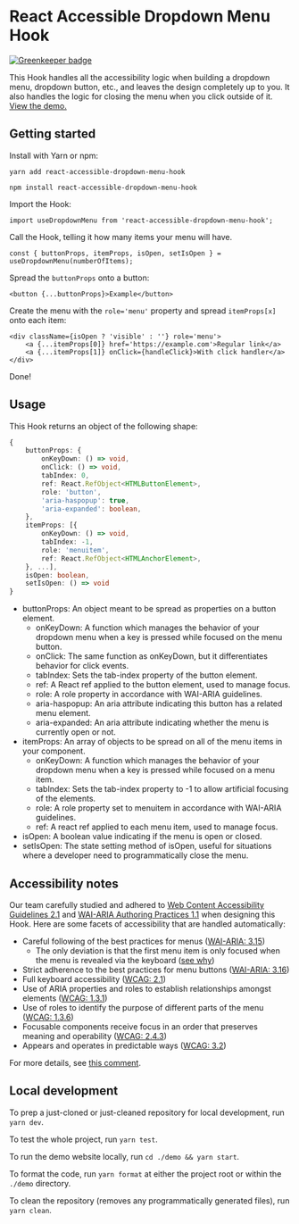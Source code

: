 # React Accessible Dropdown Menu Hook

[![Greenkeeper badge](https://badges.greenkeeper.io/sparksuite/react-accessible-dropdown-menu-hook.svg)](https://greenkeeper.io/)

This Hook handles all the accessibility logic when building a dropdown menu, dropdown button, etc., and leaves the design completely up to you. It also handles the logic for closing the menu when you click outside of it. [View the demo.](http://sparksuite.github.io/react-accessible-dropdown-menu-hook)

## Getting started

Install with Yarn or npm:

```
yarn add react-accessible-dropdown-menu-hook
```

```
npm install react-accessible-dropdown-menu-hook
```

Import the Hook:

```tsx
import useDropdownMenu from 'react-accessible-dropdown-menu-hook';
```

Call the Hook, telling it how many items your menu will have.

```tsx
const { buttonProps, itemProps, isOpen, setIsOpen } = useDropdownMenu(numberOfItems);
```

Spread the `buttonProps` onto a button:

```tsx
<button {...buttonProps}>Example</button>
```

Create the menu with the `role='menu'` property and spread `itemProps[x]` onto each item:

```tsx
<div className={isOpen ? 'visible' : ''} role='menu'>
    <a {...itemProps[0]} href='https://example.com'>Regular link</a>
    <a {...itemProps[1]} onClick={handleClick}>With click handler</a>
</div>
```

Done!

## Usage
This Hook returns an object of the following shape:

```ts
{
    buttonProps: {
        onKeyDown: () => void,
		onClick: () => void,
		tabIndex: 0,
		ref: React.RefObject<HTMLButtonElement>,
		role: 'button',
		'aria-haspopup': true,
		'aria-expanded': boolean,
    },
    itemProps: [{
        onKeyDown: () => void,
		tabIndex: -1,
		role: 'menuitem',
		ref: React.RefObject<HTMLAnchorElement>,
    }, ...],
    isOpen: boolean,
    setIsOpen: () => void
}
```

- buttonProps: An object meant to be spread as properties on a button element. 
    - onKeyDown: A function which manages the behavior of your dropdown menu when a key is pressed while focused on the menu button.
    - onClick: The same function as onKeyDown, but it differentiates behavior for click events.
    - tabIndex: Sets the tab-index property of the button element.
    - ref: A React ref applied to the button element, used to manage focus.
    - role: A role property in accordance with WAI-ARIA guidelines.
    - aria-haspopup: An aria attribute indicating this button has a related menu element.
    - aria-expanded: An aria attribute indicating whether the menu is currently open or not.
- itemProps: An array of objects to be spread on all of the menu items in your component.
    - onKeyDown: A function which manages the behavior of your dropdown menu when a key is pressed while focused on a menu item.
    - tabIndex: Sets the tab-index property to -1 to allow artificial focusing of the elements.
    - role: A role property set to menuitem in accordance with WAI-ARIA guidelines. 
    - ref: A react ref applied to each menu item, used to manage focus.
- isOpen: A boolean value indicating if the menu is open or closed.
- setIsOpen: The state setting method of isOpen, useful for situations where a developer need to programmatically close the menu.

## Accessibility notes
Our team carefully studied and adhered to [Web Content Accessibility Guidelines 2.1](https://www.w3.org/WAI/standards-guidelines/wcag/) and  [WAI-ARIA Authoring Practices 1.1](https://www.w3.org/TR/wai-aria-practices/) when designing this Hook. Here are some facets of accessibility that are handled automatically:

- Careful following of the best practices for menus ([WAI-ARIA: 3.15](https://www.w3.org/TR/wai-aria-practices/#menu))
  - The only deviation is that the first menu item is only focused when the menu is revealed via the keyboard ([see why](https://github.com/sparksuite/react-accessible-dropdown-menu-hook/pull/63))
- Strict adherence to the best practices for menu buttons ([WAI-ARIA: 3.16](https://www.w3.org/TR/wai-aria-practices/#menubutton))
- Full keyboard accessibility ([WCAG: 2.1](https://www.w3.org/WAI/WCAG21/quickref/#keyboard-accessible))
- Use of ARIA properties and roles to establish relationships amongst elements ([WCAG: 1.3.1](https://www.w3.org/WAI/WCAG21/quickref/#info-and-relationships))
- Use of roles to identify the purpose of different parts of the menu ([WCAG: 1.3.6](https://www.w3.org/WAI/WCAG21/quickref/#identify-purpose))
- Focusable components receive focus in an order that preserves meaning and operability ([WCAG: 2.4.3](https://www.w3.org/WAI/WCAG21/quickref/#focus-order))
- Appears and operates in predictable ways ([WCAG: 3.2](https://www.w3.org/WAI/WCAG21/quickref/#predictable))

For more details, see [this comment](https://github.com/sparksuite/react-accessible-dropdown-menu-hook/issues/8#issuecomment-567568103).

## Local development

To prep a just-cloned or just-cleaned repository for local development, run `yarn dev`.

To test the whole project, run `yarn test`.

To run the demo website locally, run `cd ./demo && yarn start`.

To format the code, run `yarn format` at either the project root or within the `./demo` directory.

To clean the repository (removes any programmatically generated files), run `yarn clean`.